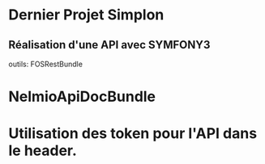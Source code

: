# Dernier Projet Simplon

## Réalisation d'une API avec SYMFONY3

outils: FOSRestBundle

NelmioApiDocBundle
==
Utilisation des token pour l'API dans le header.
==
